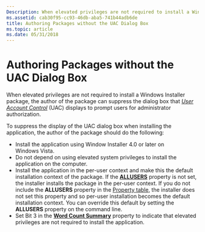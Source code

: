 ```yaml
---
Description: When elevated privileges are not required to install a Windows Installer package, the author of the package can suppress the dialog box that User Account Control (UAC) displays to prompt users for administrator authorization.
ms.assetid: cab30f95-cc93-46db-aba5-741b44adb6de
title: Authoring Packages without the UAC Dialog Box
ms.topic: article
ms.date: 05/31/2018
---
```


# Authoring Packages without the UAC Dialog Box

When elevated privileges are not required to install a Windows Installer package, the author of the package can suppress the dialog box that [*User Account Control*](u-gly.md) (UAC) displays to prompt users for administrator authorization.

To suppress the display of the UAC dialog box when installing the application, the author of the package should do the following:

-   Install the application using Window Installer 4.0 or later on Windows Vista.
-   Do not depend on using elevated system privileges to install the application on the computer.
-   Install the application in the per-user context and make this the default installation context of the package. If the [**ALLUSERS**](allusers.md) property is not set, the installer installs the package in the per-user context. If you do not include the **ALLUSERS** property in the [Property table](property-table.md), the installer does not set this property and so per-user installation becomes the default installation context. You can override this default by setting the **ALLUSERS** property on the command line.
-   Set Bit 3 in the [**Word Count Summary**](word-count-summary.md) property to indicate that elevated privileges are not required to install the application.

 

 



